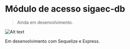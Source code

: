 # Módulo de acesso sigaec-db

  > Ainda em desenvolvimento.

![Alt text](https://github.com/lifveras/SIGAEC/blob/master/sigaec-devfiles/DER%20-%20Sistema%20de%20submiss%C3%A3o%20de%20artigo.png)

Em desenvolvimento com Sequelize e Express.
